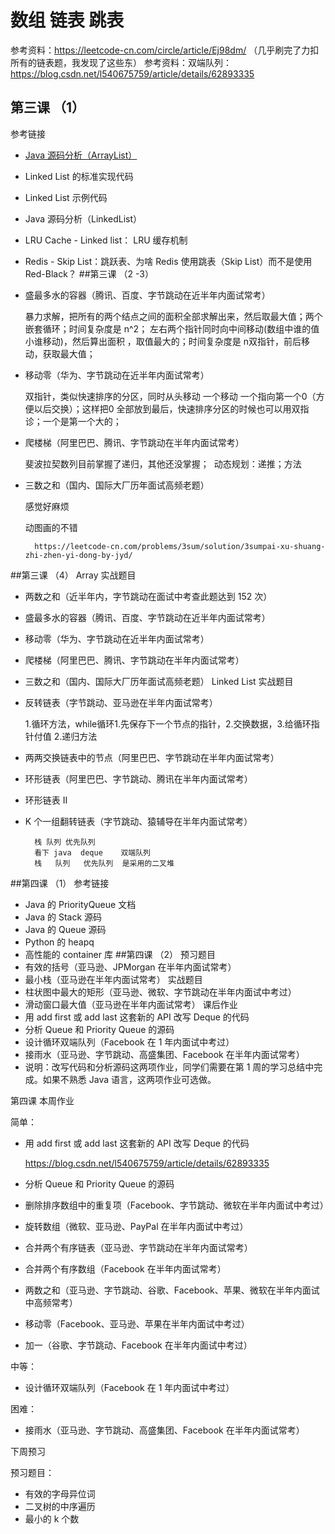 
# 数组 链表 跳表
参考资料：https://leetcode-cn.com/circle/article/Ej98dm/  （几乎刷完了力扣所有的链表题，我发现了这些东）
参考资料：双端队列：https://blog.csdn.net/l540675759/article/details/62893335

## 第三课 （1）
参考链接

+ [Java 源码分析（ArrayList）](http://developer.classpath.org/doc/java/util/ArrayList-source.html)
+ Linked List 的标准实现代码
+ Linked List 示例代码
+ Java 源码分析（LinkedList）
+ LRU Cache - Linked list： LRU 缓存机制
+ Redis - Skip List：跳跃表、为啥 Redis 使用跳表（Skip List）而不是使用 Red-Black？
##第三课 （2 -3）
+ 盛最多水的容器（腾讯、百度、字节跳动在近半年内面试常考）
    
    暴力求解，把所有的两个结点之间的面积全部求解出来，然后取最大值；两个嵌套循环；时间复杂度是 n^2；
左右两个指针同时向中间移动(数组中谁的值小谁移动)，然后算出面积 ，取值最大的；时间复杂度是 n双指针，前后移动，获取最大值；
+ 移动零（华为、字节跳动在近半年内面试常考）
    
    双指针，类似快速排序的分区，同时从头移动 一个移动 一个指向第一个0（方便以后交换）；这样把0 全部放到最后，快速排序分区的时候也可以用双指诊；一个是第一个大的；
+ 爬楼梯（阿里巴巴、腾讯、字节跳动在半年内面试常考）

    斐波拉契数列目前掌握了递归，其他还没掌握；  动态规划：递推；方法
+ 三数之和（国内、国际大厂历年面试高频老题）  
  
    感觉好麻烦
    
    动图画的不错
  
        https://leetcode-cn.com/problems/3sum/solution/3sumpai-xu-shuang-zhi-zhen-yi-dong-by-jyd/

##第三课 （4）
Array 实战题目
+ 两数之和（近半年内，字节跳动在面试中考查此题达到 152 次）
+ 盛最多水的容器（腾讯、百度、字节跳动在近半年内面试常考）
+ 移动零（华为、字节跳动在近半年内面试常考）
+ 爬楼梯（阿里巴巴、腾讯、字节跳动在半年内面试常考）
+ 三数之和（国内、国际大厂历年面试高频老题）
Linked List 实战题目
+ 反转链表（字节跳动、亚马逊在半年内面试常考）
        
    1.循环方法，while循环1.先保存下一个节点的指针，2.交换数据，3.给循环指针付值
2.递归方法
+ 两两交换链表中的节点（阿里巴巴、字节跳动在半年内面试常考）
+ 环形链表（阿里巴巴、字节跳动、腾讯在半年内面试常考）
+ 环形链表 II
+ K 个一组翻转链表（字节跳动、猿辅导在半年内面试常考）



        栈 队列 优先队列
        看下 java  deque    双端队列
        栈   队列   优先队列  是采用的二叉堆

##第四课 （1）
参考链接
+ Java 的 PriorityQueue 文档
+ Java 的 Stack 源码
+ Java 的 Queue 源码
+ Python 的 heapq
+ 高性能的 container 库
##第四课 （2）
预习题目
+ 有效的括号（亚马逊、JPMorgan 在半年内面试常考）
+ 最小栈（亚马逊在半年内面试常考）
实战题目
+ 柱状图中最大的矩形（亚马逊、微软、字节跳动在半年内面试中考过）
+ 滑动窗口最大值（亚马逊在半年内面试常考）
课后作业
+ 用 add first 或 add last 这套新的 API 改写 Deque 的代码
+ 分析 Queue 和 Priority Queue 的源码
+ 设计循环双端队列（Facebook 在 1 年内面试中考过）
+ 接雨水（亚马逊、字节跳动、高盛集团、Facebook 在半年内面试常考）
+ 说明：改写代码和分析源码这两项作业，同学们需要在第 1 周的学习总结中完成。如果不熟悉 Java 语言，这两项作业可选做。

第四课
本周作业


简单：
+ 用 add first 或 add last 这套新的 API 改写 Deque 的代码

    https://blog.csdn.net/l540675759/article/details/62893335
+ 分析 Queue 和 Priority Queue 的源码
+ 删除排序数组中的重复项（Facebook、字节跳动、微软在半年内面试中考过）
+ 旋转数组（微软、亚马逊、PayPal 在半年内面试中考过）
+ 合并两个有序链表（亚马逊、字节跳动在半年内面试常考）
+ 合并两个有序数组（Facebook 在半年内面试常考）
+ 两数之和（亚马逊、字节跳动、谷歌、Facebook、苹果、微软在半年内面试中高频常考）
+ 移动零（Facebook、亚马逊、苹果在半年内面试中考过）
+ 加一（谷歌、字节跳动、Facebook 在半年内面试中考过）

中等：
+ 设计循环双端队列（Facebook 在 1 年内面试中考过）

困难：
+ 接雨水（亚马逊、字节跳动、高盛集团、Facebook 在半年内面试常考）

下周预习

预习题目：
+ 有效的字母异位词
+ 二叉树的中序遍历
+ 最小的 k 个数

